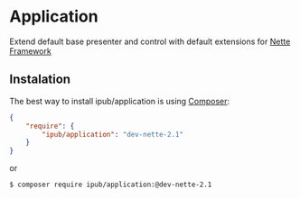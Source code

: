 # Application

Extend default base presenter and control with default extensions for [Nette Framework](http://nette.org/)

## Instalation

The best way to install ipub/application is using  [Composer](http://getcomposer.org/):


```json
{
	"require": {
		"ipub/application": "dev-nette-2.1"
	}
}
```

or

```sh
$ composer require ipub/application:@dev-nette-2.1
```

